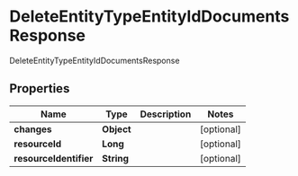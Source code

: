 

# DeleteEntityTypeEntityIdDocumentsResponse

DeleteEntityTypeEntityIdDocumentsResponse

## Properties

| Name | Type | Description | Notes |
|------------ | ------------- | ------------- | -------------|
|**changes** | **Object** |  |  [optional] |
|**resourceId** | **Long** |  |  [optional] |
|**resourceIdentifier** | **String** |  |  [optional] |



